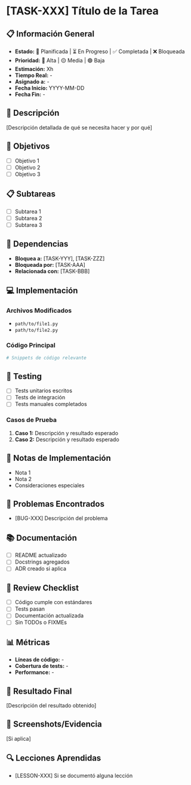 # [TASK-XXX] Título de la Tarea

## 📋 Información General
- **Estado:** 📅 Planificada | ⏳ En Progreso | ✅ Completada | ❌ Bloqueada
- **Prioridad:** 🔴 Alta | 🟡 Media | 🟢 Baja
- **Estimación:** Xh
- **Tiempo Real:** -
- **Asignado a:** -
- **Fecha Inicio:** YYYY-MM-DD
- **Fecha Fin:** -

## 📝 Descripción
[Descripción detallada de qué se necesita hacer y por qué]

## 🎯 Objetivos
- [ ] Objetivo 1
- [ ] Objetivo 2
- [ ] Objetivo 3

## 📋 Subtareas
- [ ] Subtarea 1
- [ ] Subtarea 2
- [ ] Subtarea 3

## 🔗 Dependencias
- **Bloquea a:** [TASK-YYY], [TASK-ZZZ]
- **Bloqueada por:** [TASK-AAA]
- **Relacionada con:** [TASK-BBB]

## 💻 Implementación

### Archivos Modificados
- `path/to/file1.py`
- `path/to/file2.py`

### Código Principal
```python
# Snippets de código relevante
```

## 🧪 Testing
- [ ] Tests unitarios escritos
- [ ] Tests de integración
- [ ] Tests manuales completados

### Casos de Prueba
1. **Caso 1:** Descripción y resultado esperado
2. **Caso 2:** Descripción y resultado esperado

## 📝 Notas de Implementación
- Nota 1
- Nota 2
- Consideraciones especiales

## 🐛 Problemas Encontrados
- [BUG-XXX] Descripción del problema

## 📚 Documentación
- [ ] README actualizado
- [ ] Docstrings agregados
- [ ] ADR creado si aplica

## 🔄 Review Checklist
- [ ] Código cumple con estándares
- [ ] Tests pasan
- [ ] Documentación actualizada
- [ ] Sin TODOs o FIXMEs

## 📊 Métricas
- **Líneas de código:** -
- **Cobertura de tests:** -
- **Performance:** -

## 🎉 Resultado Final
[Descripción del resultado obtenido]

## 📸 Screenshots/Evidencia
[Si aplica]

## 🔍 Lecciones Aprendidas
- [LESSON-XXX] Si se documentó alguna lección
